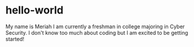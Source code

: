 # hello-world
  My name is Meriah I am currently a freshman in college majoring in Cyber Security. I don't know too much about coding but I am excited to be getting started!
